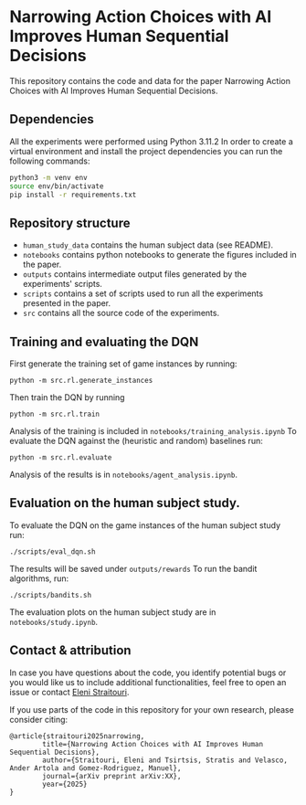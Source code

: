 # Narrowing Action Choices with AI Improves Human Sequential Decisions

This repository contains the code and data for the paper Narrowing Action Choices with AI Improves Human Sequential Decisions.

## Dependencies

All the experiments were performed using Python 3.11.2 In order to create a virtual environment and install the project dependencies you can run the following commands:

```bash
python3 -m venv env
source env/bin/activate
pip install -r requirements.txt
```

## Repository structure


- `human_study_data` contains the human subject data (see README).
- `notebooks` contains python notebooks to generate the figures included in the paper.
- `outputs` contains intermediate output files generated by the experiments' scripts.
- `scripts` contains a set of scripts used to run all the experiments presented in the paper. 
- `src` contains all the source code of the experiments.

## Training and evaluating the DQN
First generate the training set of game instances by running:

```
python -m src.rl.generate_instances
```

Then train the DQN by running 

```
python -m src.rl.train
```

Analysis of the training is included in `notebooks/training_analysis.ipynb` To evaluate the DQN against the (heuristic and random) baselines run:

```
python -m src.rl.evaluate
```

Analysis of the results is in `notebooks/agent_analysis.ipynb`.

## Evaluation on the human subject study.

To evaluate the DQN on the game instances of the human subject study run:

```
./scripts/eval_dqn.sh
```
The results will be saved under `outputs/rewards`
To run the bandit algorithms, run: 
```
./scripts/bandits.sh
```

The evaluation plots on the human subject study are in `notebooks/study.ipynb`. 

## Contact & attribution

In case you have questions about the code, you identify potential bugs or you would like us to include additional functionalities, feel free to open an issue or contact [Eleni Straitouri](mailto:estraitouri@mpi-sws.org).

If you use parts of the code in this repository for your own research, please consider citing:

```
@article{straitouri2025narrowing,
        title={Narrowing Action Choices with AI Improves Human Sequential Decisions},
        author={Straitouri, Eleni and Tsirtsis, Stratis and Velasco, Ander Artola and Gomez-Rodriguez, Manuel},
        journal={arXiv preprint arXiv:XX},
        year={2025}
}
```

